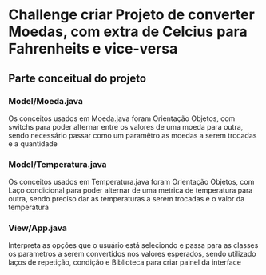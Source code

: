 
<h1> Challenge criar Projeto de converter Moedas, com extra de Celcius para Fahrenheits e vice-versa</h1>

<h2> Parte conceitual do projeto </h2>

<h3> Model/Moeda.java</h3>
<p> Os conceitos usados em Moeda.java foram Orientação Objetos, com switchs para poder alternar entre os valores de uma moeda para outra, sendo necessário passar como um paramêtro as moedas a serem trocadas e a quantidade </p>

<h3> Model/Temperatura.java </h3>
<p> Os conceitos usados em Temperatura.java foram Orientação Objetos, com Laço condicional para poder alternar de uma metrica de temperatura para outra, sendo preciso dar as temperaturas a serem trocadas e o valor da temperatura <p>
  
<h3>View/App.java</h3>
<p> Interpreta as opções que o usuário está seleciondo e passa para as classes os parametros a serem convertidos nos valores esperados, sendo utilizado laços de repetição, condição e Biblioteca para criar painel da interface </p>
